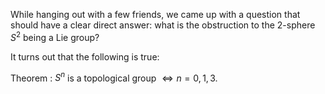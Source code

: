 While hanging out with a few friends, we came up with a question that should have a clear direct answer: what is the obstruction to the 2-sphere $S^2$ being a Lie group?

It turns out that the following is true:

Theorem
: $S^n$ is a topological group $\iff n=0,1,3$.